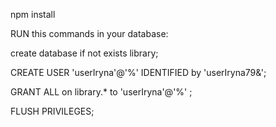 npm install

RUN this commands in your database:

create database if not exists library;

CREATE USER 'userIryna'@'%' IDENTIFIED by 'userIryna79&';
 
GRANT ALL on library.* to 'userIryna'@'%' ;
 
FLUSH PRIVILEGES;
